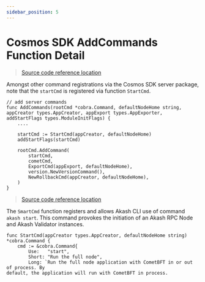 ```yaml
---
sidebar_position: 5
---
```


# Cosmos SDK AddCommands Function Detail

> [Source code reference location](https://github.com/cosmos/cosmos-sdk/blob/main/server/util.go)

Amongst other command registrations via the Cosmos SDK server package, note that the `startCmd` is registered via function `StartCmd`.

```
// add server commands
func AddCommands(rootCmd *cobra.Command, defaultNodeHome string, appCreator types.AppCreator, appExport types.AppExporter, addStartFlags types.ModuleInitFlags) {
	....

	startCmd := StartCmd(appCreator, defaultNodeHome)
	addStartFlags(startCmd)

	rootCmd.AddCommand(
		startCmd,
		cometCmd,
		ExportCmd(appExport, defaultNodeHome),
		version.NewVersionCommand(),
		NewRollbackCmd(appCreator, defaultNodeHome),
	)
}
```

> [Source code reference location](https://github.com/cosmos/cosmos-sdk/blob/main/server/start.go)

The `SmartCmd` function registers and allows Akash CLI use of command `akash start`.  This command provokes the initiation of an Akash RPC Node and Akash Validator instances.

```
func StartCmd(appCreator types.AppCreator, defaultNodeHome string) *cobra.Command {
	cmd := &cobra.Command{
		Use:   "start",
		Short: "Run the full node",
		Long: `Run the full node application with CometBFT in or out of process. By
default, the application will run with CometBFT in process.
```